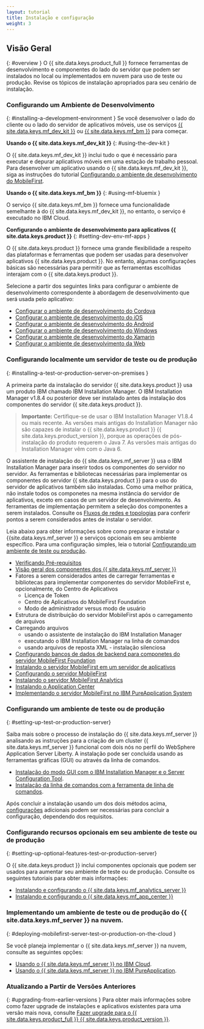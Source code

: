 ```yaml
---
layout: tutorial
title: Instalação e configuração
weight: 3
---
```

<!-- NLS_CHARSET=UTF-8 -->
## Visão Geral
{: #overview }
O {{ site.data.keys.product_full }} fornece ferramentas de desenvolvimento e componentes do lado do servidor que podem ser instalados no local ou implementados em nuvem para uso de teste ou produção. Revise os tópicos de instalação apropriados para seu cenário de instalação.

### Configurando um Ambiente de Desenvolvimento
{: #installing-a-development-environment }
Se você desenvolver o lado do cliente ou o lado do servidor de aplicativos móveis, use os serviços [{{ site.data.keys.mf_dev_kit }}](development/mobilefirst/) ou [{{ site.data.keys.mf_bm }}](../bluemix/using-mobile-foundation) para começar.

**Usando o {{ site.data.keys.mf_dev_kit }}**
{: #using-the-dev-kit }

O {{ site.data.keys.mf_dev_kit }} inclui tudo o que é necessário para executar e depurar aplicativos móveis em uma estação de trabalho pessoal. Para desenvolver um aplicativo usando o {{ site.data.keys.mf_dev_kit }}, siga as instruções do tutorial [Configurando o ambiente de desenvolvimento do MobileFirst](development/mobilefirst).

**Usando o {{ site.data.keys.mf_bm }}**
{: #using-mf-bluemix }

O serviço {{ site.data.keys.mf_bm }} fornece uma funcionalidade semelhante à do {{ site.data.keys.mf_dev_kit }}, no entanto, o serviço é executado no IBM Cloud.

**Configurando o ambiente de desenvolvimento para aplicativos {{ site.data.keys.product }}**
{: #setting-dev-env-mf-apps }

O {{ site.data.keys.product }} fornece uma grande flexibilidade a respeito das plataformas e ferramentas que podem ser usadas para desenvolver aplicativos {{ site.data.keys.product }}. No entanto, algumas configurações básicas são necessárias para permitir que as ferramentas escolhidas interajam com o {{ site.data.keys.product }}.  

Selecione a partir dos seguintes links para configurar o ambiente de desenvolvimento correspondente à abordagem de desenvolvimento que será usada pelo aplicativo:

* [Configurar o ambiente de desenvolvimento do Cordova](development/cordova)
* [Configurar o ambiente de desenvolvimento do iOS](development/ios)
* [Configurar o ambiente de desenvolvimento do Android](development/android)
* [Configurar o ambiente de desenvolvimento do Windows](development/windows)
* [Configurar o ambiente de desenvolvimento do Xamarin](development/xamarin)
* [Configurar o ambiente de desenvolvimento da Web](development/web)

### Configurando localmente um servidor de teste ou de produção
{: #installing-a-test-or-production-server-on-premises }

A primeira parte da instalação do servidor {{ site.data.keys.product }} usa um produto IBM chamado IBM Installation Manager. O IBM Installation Manager v1.8.4 ou posterior deve ser instalado antes da instalação dos componentes do servidor {{ site.data.keys.product }}.

> **Importante:** Certifique-se de usar o IBM Installation Manager V1.8.4 ou mais recente. As versões mais antigas do Installation Manager não são capazes de instalar o {{ site.data.keys.product }} {{ site.data.keys.product_version }}, porque as operações de pós-instalação do produto requerem o Java 7. As versões mais antigas do Installation Manager vêm com o Java 6.

O assistente de instalação do {{ site.data.keys.mf_server }} usa o IBM Installation Manager para inserir todos os componentes do servidor no servidor.  As ferramentas e bibliotecas necessárias para implementar os componentes do servidor {{ site.data.keys.product }} para o uso do servidor de aplicativos também são instaladas.  Como uma melhor prática, não instale todos os componetes na mesma instância do servidor de aplicativos, exceto em casos de um servidor de desenvolvimento. As ferramentas de implementação permitem a seleção dos componentes a serem instalados.  Consulte os [Fluxos de redes e topologias](production/topologies) para conferir pontos a serem considerados antes de instalar o servidor.

Leia abaixo para obter informações sobre como preparar e instalar o {{site.data.keys.mf_server }} e serviços opcionais em seu ambiente específico. Para uma configuração simples, leia o tutorial [Configurando um ambiente de teste ou produção](production).

* [Verificando Pré-requisitos](production/#prerequisites)
* [Visão geral dos componentes dos {{ site.data.keys.mf_server }}](production/topologies)
* Fatores a serem considerados antes de carregar ferramentas e bibliotecas para implementar componentes do servidor MobileFirst e, opcionalmente, do Centro de Aplicativos
  * Licença de Token
  * Centro de Aplicativos do MobileFirst Foundation
  * Modo de administrador versus modo de usuário
* Estrutura de distribuição do servidor MobileFirst após o carregamento de arquivos
* Carregando arquivos
  * usando o assistente de instalação do IBM Installation Manager
  * executando o IBM Installation Manager na linha de comandos
  * usando arquivos de reposta XML - instalação silenciosa
* [Configurando bancos de dados de backend para componetes do servidor MobileFirst Foundation](production/databases)
* [Instalando o servidor MobileFirst em um servidor de aplicativos](production/appserver)
* [Configurando o servidor MobileFirst](production/server-configuration)
* [Instalando o servidor MobileFirst Analytics](production/analytics/installation)
* [Instalando o Application Center](production/appcenter)
* [Implementando o servidor MobileFirst no IBM PureApplication System](production/pure-application)

### Configurando um ambiente de teste ou de produção
{: #setting-up-test-or-production-server}

Saiba mais sobre o processo de instalação do {{ site.data.keys.mf_server }} analisando as instruções para a criação de um cluster {{ site.data.keys.mf_server }} funcional com dois nós no perfil do WebSphere Application Server Liberty. A instalação pode ser concluída usando as ferramentas gráficas (GUI) ou através da linha de comandos.

* [Instalação do modo GUI com o IBM Installation Manager e o Server Configuration Tool](production/tutorials/graphical-mode).
* [Instalação da linha de comandos com a ferramenta de linha de comandos](production/tutorials/command-line).

Após concluir a instalação usando um dos dois métodos acima, [configurações](production/server-configuration) adicionais podem ser necessárias para concluir a configuração, dependendo dos requisitos.

### Configurando recursos opcionais em seu ambiente de teste ou de produção
{: #setting-up-optional-features-test-or-production-server}

O {{ site.data.keys.product }} inclui componentes opcionais que podem ser usados para aumentar seu ambiente de teste ou de produção.  Consulte os seguintes tutoriais para obter mais informações:

* [Instalando e configurando o {{ site.data.keys.mf_analytics_server }}](production/analytics/installation/)
* [Instalando e configurando o {{ site.data.keys.mf_app_center }}](production/appcenter)

### Implementando um ambiente de teste ou de produção do {{ site.data.keys.mf_server }} na nuvem.
{: #deploying-mobilefirst-server-test-or-production-on-the-cloud }

Se você planeja implementar o {{ site.data.keys.mf_server }} na nuvem, consulte as seguintes opções:

* [Usando o {{ site.data.keys.mf_server }} no IBM Cloud](../bluemix).
* [Usando o {{ site.data.keys.mf_server }} no IBM PureApplication](production/pure-application).

### Atualizando a Partir de Versões Anteriores
{: #upgrading-from-earlier-versions }
Para obter mais informações sobre como fazer upgrade de instalações e aplicativos existentes para uma versão mais nova, consulte
[Fazer upgrade para o {{ site.data.keys.product_full }} {{ site.data.keys.product_version }}](../all-tutorials/#upgrading_to_current_version).
